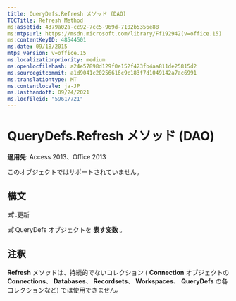 ```yaml
---
title: QueryDefs.Refresh メソッド (DAO)
TOCTitle: Refresh Method
ms:assetid: 4379a02a-cc92-7cc5-969d-7102b5356e88
ms:mtpsurl: https://msdn.microsoft.com/library/Ff192942(v=office.15)
ms:contentKeyID: 48544501
ms.date: 09/18/2015
mtps_version: v=office.15
ms.localizationpriority: medium
ms.openlocfilehash: a24e57898d129f0e152f423fb4aa811de25815d2
ms.sourcegitcommit: a1d9041c20256616c9c183f7d1049142a7ac6991
ms.translationtype: MT
ms.contentlocale: ja-JP
ms.lasthandoff: 09/24/2021
ms.locfileid: "59617721"
---
```

# <a name="querydefsrefresh-method-dao"></a>QueryDefs.Refresh メソッド (DAO)


**適用先**: Access 2013、Office 2013

このオブジェクトではサポートされていません。

## <a name="syntax"></a>構文

*式* .更新

*式* QueryDefs オブジェクトを **表す変数** 。

## <a name="remarks"></a>注釈

**Refresh** メソッドは、持続的でないコレクション ( **Connection** オブジェクトの **Connections**、 **Databases**、 **Recordsets**、 **Workspaces**、 **QueryDefs** の各コレクションなど) では使用できません。

